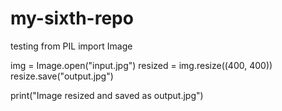 # my-sixth-repo
testing
from PIL import Image

img = Image.open("input.jpg")
resized = img.resize((400, 400))
resize.save("output.jpg")

print("Image resized and saved as output.jpg")

